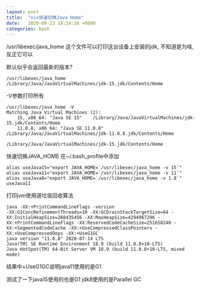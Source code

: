 ```yaml
---
layout: post
title:  "nix快速切换Java Home"
date:   2020-09-22 18:24:26 +0800
categories: bash
---
```


/usr/libexec/java_home 这个文件可以打印这台设备上安装的jdk, 不知道是为啥, 反正它可以

默认似乎会返回最新的版本?

    /usr/libexec/java_home
    /Library/Java/JavaVirtualMachines/jdk-15.jdk/Contents/Home

-V参数打印所有

    /usr/libexec/java_home -V
    Matching Java Virtual Machines (2):
        15, x86_64:	"Java SE 15"	/Library/Java/JavaVirtualMachines/jdk-15.jdk/Contents/Home
        11.0.8, x86_64:	"Java SE 11.0.8"	/Library/Java/JavaVirtualMachines/jdk-11.0.8.jdk/Contents/Home

    /Library/Java/JavaVirtualMachines/jdk-15.jdk/Contents/Home


快速切换JAVA_HOME
在~/.bash_profile中添加

    alias useJava15="export JAVA_HOME=`/usr/libexec/java_home -v 15`"
    alias useJava11="export JAVA_HOME=`/usr/libexec/java_home -v 11`"
    alias useJava8="export JAVA_HOME=`/usr/libexec/java_home -v 1.8`"
    useJava11


打印jvm使用道垃圾回收算法

    java -XX:+PrintCommandLineFlags -version
    -XX:G1ConcRefinementThreads=10 -XX:GCDrainStackTargetSize=64 -XX:InitialHeapSize=268435456 -XX:MaxHeapSize=4294967296 -XX:+PrintCommandLineFlags -XX:ReservedCodeCacheSize=251658240 -XX:+SegmentedCodeCache -XX:+UseCompressedClassPointers -XX:+UseCompressedOops -XX:+UseG1GC 
    java version "11.0.8" 2020-07-14 LTS
    Java(TM) SE Runtime Environment 18.9 (build 11.0.8+10-LTS)
    Java HotSpot(TM) 64-Bit Server VM 18.9 (build 11.0.8+10-LTS, mixed mode)

结果中+UseG1GC说明java11使用的是G1

测试了一下java15使用的也是G1
jdk8使用的是Parallel GC 
